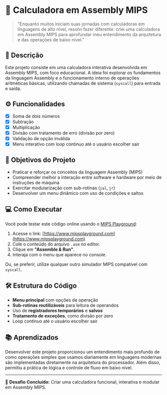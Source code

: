 # 🧮 Calculadora em Assembly MIPS

> "Enquanto muitos iniciam suas jornadas com calculadoras em linguagens de alto nível, resolvi fazer diferente:
> criei uma calculadora em Assembly MIPS para aprofundar meu entendimento da arquitetura e das operações de baixo nível."

## 📌 Descrição

Este projeto consiste em uma calculadora interativa desenvolvida em Assembly MIPS, com foco educacional. A ideia foi explorar os fundamentos da 
linguagem Assembly e o funcionamento interno de operações aritméticas básicas, utilizando chamadas de sistema (`syscall`) para entrada e saída.

## ⚙️ Funcionalidades

- [x] Soma de dois números
- [x] Subtração
- [x] Multiplicação
- [x] Divisão com tratamento de erro (divisão por zero)
- [x] Validação de opção inválida
- [x] Menu interativo com loop contínuo até o usuário escolher sair

## 🎯 Objetivos do Projeto

- Praticar e reforçar os conceitos da linguagem Assembly (MIPS)
- Compreender melhor a interação entre software e hardware por meio de instruções de máquina
- Exercitar modularização com sub-rotinas (`jal`, `jr`)
- Desenvolver um menu dinâmico com uso de condições e saltos

## 💻 Como Executar

Você pode testar este código online usando o [MIPS Playground](https://www.mipsplayground.com):

1. Acesse o link: [https://www.mipsplayground.com](https://www.mipsplayground.com)
2. Cole o conteúdo do arquivo `.asm` no editor.
3. Clique em **"Assemble & Run"**.
4. Interaja com o menu que aparece no console.

Ou, se preferir, utilize qualquer outro simulador MIPS compatível com `syscall`.

## 🛠 Estrutura do Código

- **Menu principal** com opções de operação
- **Sub-rotinas reutilizáveis** para leitura de operandos
- Uso de **registradores temporários** e **salvos**
- **Tratamento de exceções**, como divisão por zero
- Loop contínuo até o usuário escolher sair

## 📚 Aprendizados

Desenvolver este projeto proporcionou um entendimento mais profundo de como operações simples que usamos diariamente em linguagens 
modernas são implementadas diretamente na arquitetura do processador. Além disso, permitiu a prática de lógica e controle de fluxo em baixo nível.

---

🧠 **Desafio Concluído:** Criar uma calculadora funcional, interativa e modular em Assembly MIPS.

